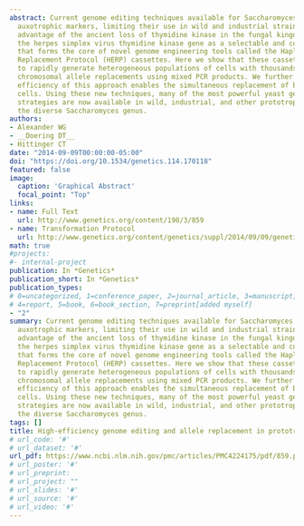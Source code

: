 ```yaml
---
abstract: Current genome editing techniques available for Saccharomyces yeast species rely on 
  auxotrophic markers, limiting their use in wild and industrial strains and species. Taking 
  advantage of the ancient loss of thymidine kinase in the fungal kingdom, we have developed 
  the herpes simplex virus thymidine kinase gene as a selectable and counterselectable marker 
  that forms the core of novel genome engineering tools called the Haploid Engineering and 
  Replacement Protocol (HERP) cassettes. Here we show that these cassettes allow a researcher 
  to rapidly generate heterogeneous populations of cells with thousands of independent 
  chromosomal allele replacements using mixed PCR products. We further show that the high 
  efficiency of this approach enables the simultaneous replacement of both alleles in diploid 
  cells. Using these new techniques, many of the most powerful yeast genetic manipulation 
  strategies are now available in wild, industrial, and other prototrophic strains from across 
  the diverse Saccharomyces genus.
authors:
- Alexander WG
- __Doering DT__
- Hittinger CT
date: "2014-09-09T00:00:00-05:00"
doi: "https://doi.org/10.1534/genetics.114.170118"
featured: false
image:
  caption: 'Graphical Abstract'
  focal_point: "Top"
links:
- name: Full Text
  url: http://www.genetics.org/content/198/3/859
- name: Transformation Protocol
  url: http://www.genetics.org/content/genetics/suppl/2014/09/09/genetics.114.170118.DC1/genetics.114.170118-5.pdf
math: true
#projects:
#- internal-project
publication: In *Genetics*
publication_short: In *Genetics*
publication_types:
# 0=uncategorized, 1=conference_paper, 2=journal_article, 3=manuscript,
# 4=report, 5=book, 6=book_section, 7=preprint[added myself]
- "2"
summary: Current genome editing techniques available for Saccharomyces yeast species rely on 
  auxotrophic markers, limiting their use in wild and industrial strains and species. Taking 
  advantage of the ancient loss of thymidine kinase in the fungal kingdom, we have developed 
  the herpes simplex virus thymidine kinase gene as a selectable and counterselectable marker 
  that forms the core of novel genome engineering tools called the Haploid Engineering and 
  Replacement Protocol (HERP) cassettes. Here we show that these cassettes allow a researcher 
  to rapidly generate heterogeneous populations of cells with thousands of independent 
  chromosomal allele replacements using mixed PCR products. We further show that the high 
  efficiency of this approach enables the simultaneous replacement of both alleles in diploid 
  cells. Using these new techniques, many of the most powerful yeast genetic manipulation 
  strategies are now available in wild, industrial, and other prototrophic strains from across 
  the diverse Saccharomyces genus.
tags: []
title: High-efficiency genome editing and allele replacement in prototrophic and wild strains of _Saccharomyces_
# url_code: '#'
# url_dataset: '#'
url_pdf: https://www.ncbi.nlm.nih.gov/pmc/articles/PMC4224175/pdf/859.pdf
# url_poster: '#'
# url_preprint:
# url_project: ""
# url_slides: '#'
# url_source: '#'
# url_video: '#'
---
```

